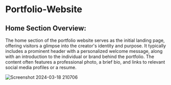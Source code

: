 # Portfolio-Website
## Home Section Overview:
The home section of the portfolio website serves as the initial landing page, offering visitors a glimpse into the creator's identity and purpose. It typically includes a prominent header with a personalized welcome message, along with an introduction to the individual or brand behind the portfolio. The content often features a professional photo, a brief bio, and links to relevant social media profiles or a resume.

![Screenshot 2024-03-18 210706](https://github.com/Shivam143bit/Portfolio-Website/assets/85752605/efc4fb58-af2d-40f3-8727-bdd3e77fdc30)



